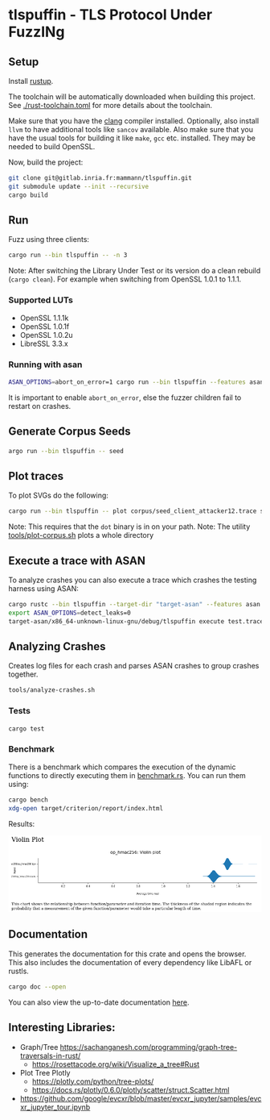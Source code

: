 # tlspuffin - TLS Protocol Under FuzzINg

## Setup

Install [rustup](https://rustup.rs/).

The toolchain will be automatically downloaded when building this project. See [./rust-toolchain.toml](./rust-toolchain.toml) for more details about the toolchain.

Make sure that you have the [clang](https://clang.llvm.org/) compiler installed. Optionally, also install `llvm` to have additional tools like `sancov` available.
Also make sure that you have the usual tools for building it like `make`, `gcc` etc. installed. They may be needed to build OpenSSL.

Now, build the project:

```bash
git clone git@gitlab.inria.fr:mammann/tlspuffin.git
git submodule update --init --recursive
cargo build
```

## Run

Fuzz using three clients:

```bash
cargo run --bin tlspuffin -- -n 3
```

Note: After switching the Library Under Test or its version do a clean rebuild (`cargo clean`). 
For example when switching from OpenSSL 1.0.1 to 1.1.1.

### Supported LUTs

* OpenSSL 1.1.1k
* OpenSSL 1.0.1f
* OpenSSL 1.0.2u
* LibreSSL 3.3.x

### Running with asan

```bash
ASAN_OPTIONS=abort_on_error=1 cargo run --bin tlspuffin --features asan -- -n1
```


It is important to enable `abort_on_error`, else the fuzzer children fail to restart on crashes.

## Generate Corpus Seeds

```bash
argo run --bin tlspuffin -- seed
```

## Plot traces

To plot SVGs do the following:

```bash
cargo run --bin tlspuffin -- plot corpus/seed_client_attacker12.trace svg ./plots/seed_client_attacker12
```

Note: This requires that the `dot` binary is in on your path.
Note: The utility [tools/plot-corpus.sh](tools/plot-crashes.sh) plots a whole directory

## Execute a trace with ASAN

To analyze crashes you can also execute a trace which crashes the testing harness using ASAN:

```bash
cargo rustc --bin tlspuffin --target-dir "target-asan" --features asan
export ASAN_OPTIONS=detect_leaks=0
target-asan/x86_64-unknown-linux-gnu/debug/tlspuffin execute test.trace
```


## Analyzing Crashes

Creates log files for each crash and parses ASAN crashes to group crashes together.

```bash
tools/analyze-crashes.sh
```

### Tests

```bash
cargo test
```

### Benchmark

There is a benchmark which compares the execution of the dynamic functions to directly executing them
in [benchmark.rs](benches/benchmark.rs). You can run them using:

```bash
cargo bench
xdg-open target/criterion/report/index.html
```

Results:

![](docs/benchmark_dynamic.png)

## Documentation

This generates the documentation for this crate and opens the browser. This also includes the documentation of every
dependency like LibAFL or rustls.

```bash
cargo doc --open
```

You can also view the up-to-date documentation [here](https://mammann.gitlabpages.inria.fr/tlspuffin/tlspuffin/).

## Interesting Libraries:

* Graph/Tree https://sachanganesh.com/programming/graph-tree-traversals-in-rust/
    * https://rosettacode.org/wiki/Visualize_a_tree#Rust
* Plot Tree Plotly
    * https://plotly.com/python/tree-plots/
    * https://docs.rs/plotly/0.6.0/plotly/scatter/struct.Scatter.html
* https://github.com/google/evcxr/blob/master/evcxr_jupyter/samples/evcxr_jupyter_tour.ipynb
